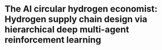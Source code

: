 # The AI circular hydrogen economist: Hydrogen supply chain design via hierarchical deep multi-agent reinforcement learning

